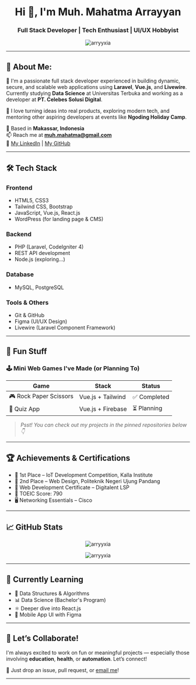 <h1 align="center">Hi 👋, I'm Muh. Mahatma Arrayyan</h1>
<h3 align="center">Full Stack Developer | Tech Enthusiast | UI/UX Hobbyist</h3>

<p align="center">
  <img src="https://komarev.com/ghpvc/?username=arryyxia&label=Profile%20views&color=0e75b6&style=flat" alt="arryyxia" />
</p>

---

## 💫 About Me:
🚀 I'm a passionate full stack developer experienced in building dynamic, secure, and scalable web applications using **Laravel**, **Vue.js**, and **Livewire**. Currently studying **Data Science** at Universitas Terbuka and working as a developer at **PT. Celebes Solusi Digital**.

🎯 I love turning ideas into real products, exploring modern tech, and mentoring other aspiring developers at events like **Ngoding Holiday Camp**.

📍 Based in **Makassar, Indonesia**  
📫 Reach me at **muh.mahatma@gmail.com**  
🔗 [My LinkedIn](https://linkedin.com/in/arryyxia) | [My GitHub](https://github.com/arryyxia)

---

## 🛠️ Tech Stack

### Frontend
- HTML5, CSS3
- Tailwind CSS, Bootstrap
- JavaScript, Vue.js, React.js
- WordPress (for landing page & CMS)

### Backend
- PHP (Laravel, CodeIgniter 4)
- REST API development
- Node.js (exploring...)

### Database
- MySQL, PostgreSQL

### Tools & Others
- Git & GitHub
- Figma (UI/UX Design)
- Livewire (Laravel Component Framework)

---

## 🧩 Fun Stuff

### 🕹️ Mini Web Games I've Made (or Planning To)
| Game | Stack | Status |
|------|-------|--------|
| 🎮 Rock Paper Scissors | Vue.js + Tailwind | ✅ Completed |
| 🎯 Quiz App | Vue.js + Firebase | ⏳ Planning |

> *Psst! You can check out my projects in the pinned repositories below 👇*

---

## 🏆 Achievements & Certifications
- 🥇 1st Place – IoT Development Competition, Kalla Institute  
- 🥈 2nd Place – Web Design, Politeknik Negeri Ujung Pandang  
- 📜 Web Development Certificate – Digitalent LSP  
- 🧠 TOEIC Score: 790  
- 🖥️ Networking Essentials – Cisco

---

## 📈 GitHub Stats
<p align="center">
  <img src="https://github-readme-stats.vercel.app/api?username=arryyxia&show_icons=true&theme=radical" alt="arryyxia" />
</p>
<p align="center">
  <img src="https://github-readme-stats.vercel.app/api/top-langs/?username=arryyxia&layout=compact&theme=radical" alt="arryyxia" />
</p>

---

## 🎯 Currently Learning
- 🧠 Data Structures & Algorithms
- 📊 Data Science (Bachelor's Program)
- ⚛️ Deeper dive into React.js
- 📱 Mobile App UI with Figma

---

## 🎉 Let’s Collaborate!

I'm always excited to work on fun or meaningful projects — especially those involving **education**, **health**, or **automation**. Let’s connect!

📩 Just drop an issue, pull request, or [email me](mailto:muh.mahatma@gmail.com)!

---

